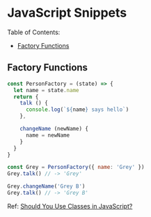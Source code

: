 # JavaScript Snippets

Table of Contents:

* [Factory Functions](#factory-functions)

## Factory Functions

```js
const PersonFactory = (state) => {
  let name = state.name
  return {
    talk () {
      console.log(`${name} says hello`)
    },

    changeName (newName) {
      name = newName
    }
  }
}

const Grey = PersonFactory({ name: 'Grey' })
Grey.talk() // -> 'Grey'

Grey.changeName('Grey B')
Grey.talk() // -> 'Grey B'
```

Ref: [Should You Use Classes in JavaScript?](https://medium.com/@vapurrmaid/should-you-use-classes-in-javascript-82f3b3df6195)
